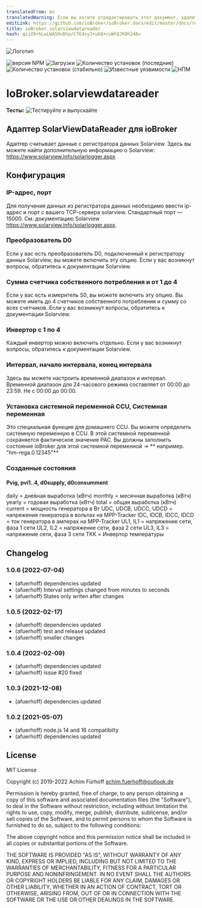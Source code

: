 ```yaml
---
translatedFrom: en
translatedWarning: Если вы хотите отредактировать этот документ, удалите поле «translationFrom», в противном случае этот документ будет снова автоматически переведен
editLink: https://github.com/ioBroker/ioBroker.docs/edit/master/docs/ru/adapterref/iobroker.solarviewdatareader/README.md
title: ioBroker.solarviewdatareader
hash: giiX9+hLwLWA5HvDhp/CfEdsy2+ubQ+cvWtQJK0h248=
---
```

![Логотип](../../../en/adapterref/iobroker.solarviewdatareader/admin/solarviewdatareader.png)

![версия NPM](https://img.shields.io/npm/v/iobroker.solarviewdatareader.svg)
![Загрузки](https://img.shields.io/npm/dm/iobroker.solarviewdatareader.svg)
![Количество установок (последние)](https://iobroker.live/badges/solarviewdatareader-installed.svg)
![Количество установок (стабильно)](https://iobroker.live/badges/solarviewdatareader-stable.svg)
![Известные уязвимости](https://snyk.io/test/github/afuerhoff/ioBroker.solarviewdatareader/badge.svg)
![НПМ](https://nodei.co/npm/iobroker.solarviewdatareader.png?downloads=true)

# IoBroker.solarviewdatareader
**Тесты:** ![Тестируйте и выпускайте](https://github.com/afuerhoff/ioBroker.solarviewdatareader/workflows/Test%20and%20Release/badge.svg)

## Адаптер SolarViewDataReader для ioBroker
Адаптер считывает данные с регистратора данных Solarview.
Здесь вы можете найти дополнительную информацию о Solarview: https://www.solarview.info/solarlogger.aspx

## Конфигурация
### IP-адрес, порт
Для получения данных из регистратора данных необходимо ввести ip-адрес и порт с вашего TCP-сервера solarview.
Стандартный порт — 15000. См. документацию Solarview https://www.solarview.info/solarlogger.aspx.

### Преобразователь D0
Если у вас есть преобразователь D0, подключенный к регистратору данных Solarview, вы можете включить эту опцию.
Если у вас возникнут вопросы, обратитесь к документации Solarview.

### Сумма счетчика собственного потребления и от 1 до 4
Если у вас есть измеритель S0, вы можете включить эту опцию.
Вы можете иметь до 4 счетчиков собственного потребления и сумму со всех счетчиков.
Если у вас возникнут вопросы, обратитесь к документации Solarview.

### Инвертор с 1 по 4
Каждый инвертор можно включить отдельно.
Если у вас возникнут вопросы, обратитесь к документации Solarview.

### Интервал, начало интервала, конец интервала
Здесь вы можете настроить временной диапазон и интервал. Временной диапазон для 24-часового режима составляет от 00:00 до 23:59.
Не с 00:00 до 00:00.

### Установка системной переменной CCU, Системная переменная
Это специальная функция для домашнего CCU. Вы можете определить системную переменную в CCU.
В этой системной переменной сохраняется фактическое значение PAC.
Вы должны заполнить состояние ioBroker для этой системной переменной -> ** например. "hm-rega.0.12345"**

### Созданные состояния
#### Pvig, pvi1..4, d0supply, d0consumment
daily = дневная выработка (кВтч) monthly = месячная выработка (кВтч) yearly = годовая выработка (кВтч) total = общая выработка (кВтч) current = мощность генератора в Вт UDC, UDCB, UDCC, UDCD = напряжения генератора в вольтах на MPP-Tracker IDC, IDCB, IDCC, IDCD = ток генератора в амперах на MPP-Tracker UL1, IL1 = напряжение сети, фаза 1 сети UL2, IL2 = напряжение сети, фаза 2 сети UL3, IL3 = напряжение сети, фаза 3 сети TKK = Инвертор температуры

## Changelog
<!--
	Placeholder for the next version (at the beginning of the line):
	### __WORK IN PROGRESS__
-->
### 1.0.6 (2022-07-04)
* (afuerhoff) dependencies updated
* (afuerhoff) Interval settings changed from minutes to seconds
* (afuerhoff) States only writen after changes

### 1.0.5 (2022-02-17)
* (afuerhoff) dependencies updated
* (afuerhoff) test and release updated
* (afuerhoff) smaller changes

### 1.0.4 (2022-02-09)
* (afuerhoff) dependencies updated
* (afuerhoff) issue #20 fixed

### 1.0.3 (2021-12-08)
* (afuerhoff) dependencies updated

### 1.0.2 (2021-05-07)
* (afuerhoff) node.js 14 and 16 compatibilty
* (afuerhoff) dependencies updated

## License
MIT License

Copyright (c) 2019-2022 Achim Fürhoff <achim.fuerhoff@outlook.de>

Permission is hereby granted, free of charge, to any person obtaining a copy
of this software and associated documentation files (the "Software"), to deal
in the Software without restriction, including without limitation the rights
to use, copy, modify, merge, publish, distribute, sublicense, and/or sell
copies of the Software, and to permit persons to whom the Software is
furnished to do so, subject to the following conditions:

The above copyright notice and this permission notice shall be included in all
copies or substantial portions of the Software.

THE SOFTWARE IS PROVIDED "AS IS", WITHOUT WARRANTY OF ANY KIND, EXPRESS OR
IMPLIED, INCLUDING BUT NOT LIMITED TO THE WARRANTIES OF MERCHANTABILITY,
FITNESS FOR A PARTICULAR PURPOSE AND NONINFRINGEMENT. IN NO EVENT SHALL THE
AUTHORS OR COPYRIGHT HOLDERS BE LIABLE FOR ANY CLAIM, DAMAGES OR OTHER
LIABILITY, WHETHER IN AN ACTION OF CONTRACT, TORT OR OTHERWISE, ARISING FROM,
OUT OF OR IN CONNECTION WITH THE SOFTWARE OR THE USE OR OTHER DEALINGS IN THE
SOFTWARE.